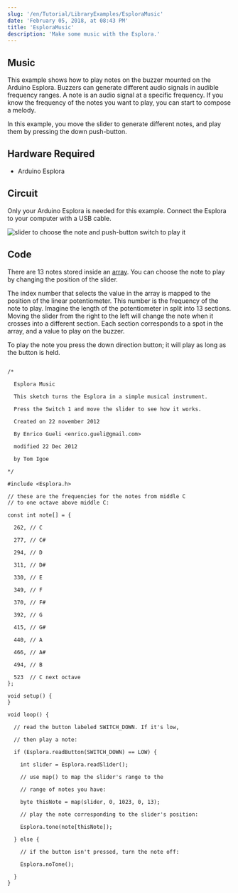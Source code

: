 ```yaml
---
slug: '/en/Tutorial/LibraryExamples/EsploraMusic'
date: 'February 05, 2018, at 08:43 PM'
title: 'EsploraMusic'
description: 'Make some music with the Esplora.'
---
```




## Music

This example shows how to play notes on the buzzer mounted on the Arduino Esplora. Buzzers can generate different audio signals in audible frequency ranges. A note is an audio signal at a specific frequency. If you know the frequency of the notes you want to play, you can start to compose a melody.

In this example, you move the slider to generate different notes, and play them by pressing the down push-button.

## Hardware Required

- Arduino Esplora

## Circuit

Only your Arduino Esplora is needed for this example. Connect the Esplora to your computer with a USB cable.

![slider to choose the note and push-button switch to play it](./assets/Esplora_Music.png)



## Code

There are 13 notes stored inside an [array](https://www.arduino.cc/en/Reference/Array). You can choose the note to play by changing the position of the slider.

The index number that selects the value in the array is mapped to the position of the linear potentiometer. This number is the frequency of the note to play. Imagine the length of the potentiometer in split into 13 sections. Moving the slider from the right to the left will change the note when it crosses into a different section. Each section corresponds to a spot in the array, and a value to play on the buzzer.

To play the note you press the down direction button; it will play as long as the button is held.

```arduino

/*

  Esplora Music

  This sketch turns the Esplora in a simple musical instrument.

  Press the Switch 1 and move the slider to see how it works.

  Created on 22 november 2012

  By Enrico Gueli <enrico.gueli@gmail.com>

  modified 22 Dec 2012

  by Tom Igoe

*/

#include <Esplora.h>

// these are the frequencies for the notes from middle C
// to one octave above middle C:

const int note[] = {

  262, // C

  277, // C#

  294, // D

  311, // D#

  330, // E

  349, // F

  370, // F#

  392, // G

  415, // G#

  440, // A

  466, // A#

  494, // B

  523  // C next octave
};

void setup() {
}

void loop() {

  // read the button labeled SWITCH_DOWN. If it's low,

  // then play a note:

  if (Esplora.readButton(SWITCH_DOWN) == LOW) {

    int slider = Esplora.readSlider();

    // use map() to map the slider's range to the

    // range of notes you have:

    byte thisNote = map(slider, 0, 1023, 0, 13);

    // play the note corresponding to the slider's position:

    Esplora.tone(note[thisNote]);

  } else {

    // if the button isn't pressed, turn the note off:

    Esplora.noTone();

  }
}
```

